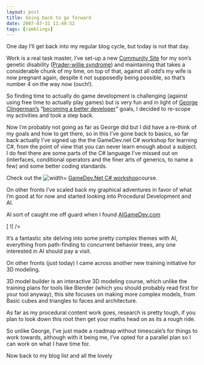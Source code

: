 ```yaml
---
layout: post
title: Going back to go forward
date: 2007-07-31 11:49:52
tags: [ramblings]
---
```


One day I’ll get back into my regular blog cycle, but today is not that day.

Work is a real task master, I’ve set-up a new [Community Site](http://pwsa.serveblog.net/ "PWSA (UK) Community blog site") for my son’s genetic disability ([Prader-willie syndrome](http://www.pwsa.co.uk/ "Prader-Willie Syndrome")) and maintaining that takes a considerable chunk of my time, on top of that, against all odd’s my wife is now pregnant again, despite it not supposedly being possible, so that’s number 4 on the way now (ouch!).

So finding time to actually do game development is challenging (against using free time to actually play games) but is very fun and in light of [George Clingerman’s](http://geekswithblogs.net/clingermangw/Default) “[becoming a better developer](http://geekswithblogs.net/clingermangw/archive/2007/07/16/113985)” goals, I decided to re-scope my activities and took a step back.

Now I’m probably not going as far as George did but I did have a re-think of my goals and how to get there, so in this I’ve gone back to basics, so far back actually I’ve signed up the the GameDev.net C# workshop for learning C#, from the point of view that you can never learn enough about a subject.  I do feel there are some parts of the C# language I’ve missed out on (interfaces, conditional operators and the finer arts of generics, to name a few) and some better coding standards.

Check out the ![width=](http://images.gamedev.net/icons/feature-g-logo.png) [GameDev.Net C# workshop](http://www.gamedev.net/community/forums/default.asp?pid=84)course.

On other fronts I’ve scaled back my graphical adventures in favor of what I’m good at for now and started looking into Procedural Development and AI.

AI sort of caught me off guard when I found [AIGameDev.com](http://aigamedev.com/)

[ ![ /></a></p>
<p>It’s a fantastic site delving into some pretty complex themes with AI, everything from path-finding to concurrent behavior trees, any one interested in AI should pay a visit.</p>
<p>On other fronts (just today) I came across another new training initiative for 3D modeling.</p>
<p><a href=](http://files.aigamedev.com/LOGO.png) ![ /></a></p>
<p>3D model builder is an interactive 3D modeling course, which unlike the training plans for tools like Blender (which you should probably read first for your tool anyway), this site focuses on making more complex models, from Basic cubes and triangles to faces and architecture.</p>
<p>As far as my procedural content work goes, research is pretty tough, if you plan to look down this root then get your maths head on as its a rough ride.</p>
<p>So unlike George, I’ve just made a roadmap without timescale’s for things to work towards, although with it being me, I’ve opted for a parallel plan so I can work on what I have time for.</p>
<p>Now back to my blog list and all the lovely <a href=](http://www.3dkitbuilder.com/modelr/3dmodelbuilder.gif)DreamBuildPlay](http://aigamedev.com/) entries, Man some of those games are definitely something to aspire to, especially “Shuggy”, which takes a very simple idea and runs amuck with it, sorta like watching the Little Britain guys and never knowing what to expect.

